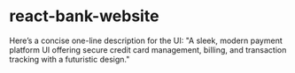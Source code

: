 # react-bank-website
Here’s a concise one-line description for the UI:  "A sleek, modern payment platform UI offering secure credit card management, billing, and transaction tracking with a futuristic design."
